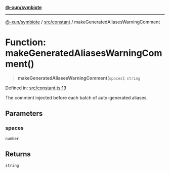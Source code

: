 [**@-xun/symbiote**](../../../README.md)

***

[@-xun/symbiote](../../../README.md) / [src/constant](../README.md) / makeGeneratedAliasesWarningComment

# Function: makeGeneratedAliasesWarningComment()

> **makeGeneratedAliasesWarningComment**(`spaces`): `string`

Defined in: [src/constant.ts:19](https://github.com/Xunnamius/symbiote/blob/e4a3480a34344acbb42f5fad75ae58e0064f0a51/src/constant.ts#L19)

The comment injected before each batch of auto-generated aliases.

## Parameters

### spaces

`number`

## Returns

`string`
